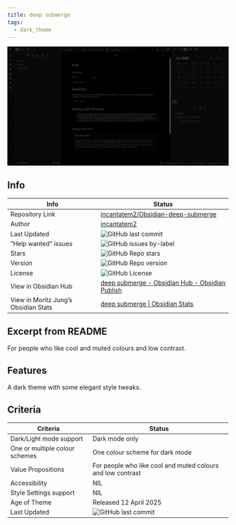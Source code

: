 ```yaml
---
title: deep submerge
tags:
  - dark_theme
---
```


![deep submerge Theme Screenshot](https://raw.githubusercontent.com/incantatem2/Obsidian-deep-submerge/refs/heads/main/images/deep-submerge-screenshot.jpg)

## Info

|Info|Status|
|---|---|
|Repository Link|[incantatem2/Obsidian-deep-submerge](https://github.com/incantatem2/Obsidian-deep-submerge)|
|Author|[incantatem2](https://github.com/incantatem2)|
|Last Updated|![GitHub last commit](https://img.shields.io/github/last-commit/incantatem2/Obsidian-deep-submerge?color=573E7A&amp;label=last%20update&amp;logo=github&amp;style=for-the-badge)|
|“Help wanted” issues|![GitHub issues by-label](https://img.shields.io/github/issues/incantatem2/Obsidian-deep-submerge/help%20wanted?color=573E7A&amp;logo=github&amp;style=for-the-badge)|
|Stars|![GitHub Repo stars](https://img.shields.io/github/stars/incantatem2/Obsidian-deep-submerge?color=573E7A&amp;logo=github&amp;style=for-the-badge)|
|Version|![GitHub Repo version](https://img.shields.io/github/v/release/incantatem2/Obsidian-deep-submerge?color=573E7A&amp;logo=github&amp;style=for-the-badge&sort=semver)|
|License|![GitHub License](https://img.shields.io/github/license/incantatem2/Obsidian-deep-submerge?style=for-the-badge)|
|View in Obsidian Hub|[deep submerge \- Obsidian Hub \- Obsidian Publish](https://publish.obsidian.md/hub/02+-+Community+Expansions/02.05+All+Community+Expansions/Themes/deep+submerge)|
|View in Moritz Jung’s Obsidian Stats|[deep submerge \| Obsidian Stats](https://www.moritzjung.dev/obsidian-stats/themes/deep-submerge/)|

## Excerpt from README

For people who like cool and muted colours and low contrast.

## Features

A dark theme with some elegant style tweaks.

## Criteria

|Criteria|Status|
|---|---|
|Dark/Light mode support|Dark mode only|
|One or multiple colour schemes|One colour scheme for dark mode|
|Value Propositions|For people who like cool and muted colours and low contrast|
|Accessibility|NIL|
|Style Settings support|NIL|
|Age of Theme|Released 12 April 2025|
|Last Updated|![GitHub last commit](https://img.shields.io/github/last-commit/incantatem2/Obsidian-deep-submerge?color=573E7A&amp;label=last%20update&amp;logo=github&amp;style=for-the-badge)|

